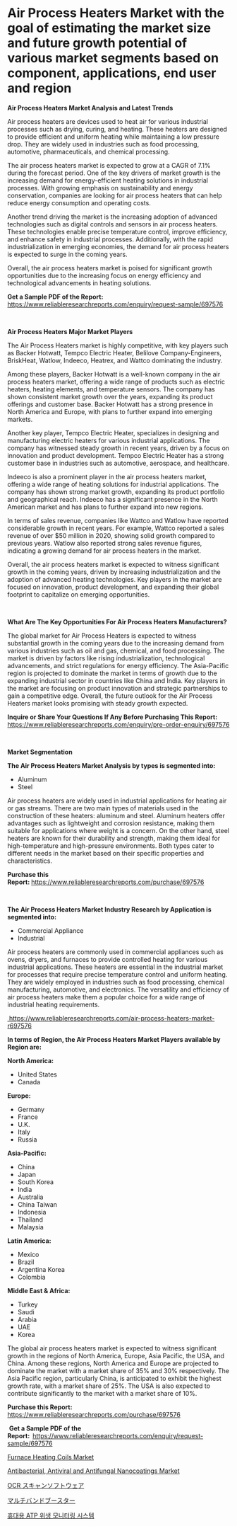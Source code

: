 <p><h1>Air Process Heaters Market with the goal of estimating the market size and future growth potential of various market segments based on component, applications, end user and region</h1></p><p><strong>Air Process Heaters Market Analysis and Latest Trends</strong></p>
<p><p>Air process heaters are devices used to heat air for various industrial processes such as drying, curing, and heating. These heaters are designed to provide efficient and uniform heating while maintaining a low pressure drop. They are widely used in industries such as food processing, automotive, pharmaceuticals, and chemical processing.</p><p>The air process heaters market is expected to grow at a CAGR of 7.1% during the forecast period. One of the key drivers of market growth is the increasing demand for energy-efficient heating solutions in industrial processes. With growing emphasis on sustainability and energy conservation, companies are looking for air process heaters that can help reduce energy consumption and operating costs.</p><p>Another trend driving the market is the increasing adoption of advanced technologies such as digital controls and sensors in air process heaters. These technologies enable precise temperature control, improve efficiency, and enhance safety in industrial processes. Additionally, with the rapid industrialization in emerging economies, the demand for air process heaters is expected to surge in the coming years.</p><p>Overall, the air process heaters market is poised for significant growth opportunities due to the increasing focus on energy efficiency and technological advancements in heating solutions.</p></p>
<p><strong>Get a Sample PDF of the Report:&nbsp;</strong> <a href="https://www.reliableresearchreports.com/enquiry/request-sample/697576">https://www.reliableresearchreports.com/enquiry/request-sample/697576</a></p>
<p>&nbsp;</p>
<p><strong>Air Process Heaters Major Market Players</strong></p>
<p><p>The Air Process Heaters market is highly competitive, with key players such as Backer Hotwatt, Tempco Electric Heater, Belilove Company-Engineers, BriskHeat, Watlow, Indeeco, Heatrex, and Wattco dominating the industry. </p><p>Among these players, Backer Hotwatt is a well-known company in the air process heaters market, offering a wide range of products such as electric heaters, heating elements, and temperature sensors. The company has shown consistent market growth over the years, expanding its product offerings and customer base. Backer Hotwatt has a strong presence in North America and Europe, with plans to further expand into emerging markets.</p><p>Another key player, Tempco Electric Heater, specializes in designing and manufacturing electric heaters for various industrial applications. The company has witnessed steady growth in recent years, driven by a focus on innovation and product development. Tempco Electric Heater has a strong customer base in industries such as automotive, aerospace, and healthcare.</p><p>Indeeco is also a prominent player in the air process heaters market, offering a wide range of heating solutions for industrial applications. The company has shown strong market growth, expanding its product portfolio and geographical reach. Indeeco has a significant presence in the North American market and has plans to further expand into new regions.</p><p>In terms of sales revenue, companies like Wattco and Watlow have reported considerable growth in recent years. For example, Wattco reported a sales revenue of over $50 million in 2020, showing solid growth compared to previous years. Watlow also reported strong sales revenue figures, indicating a growing demand for air process heaters in the market.</p><p>Overall, the air process heaters market is expected to witness significant growth in the coming years, driven by increasing industrialization and the adoption of advanced heating technologies. Key players in the market are focused on innovation, product development, and expanding their global footprint to capitalize on emerging opportunities.</p></p>
<p>&nbsp;</p>
<p><strong>What Are The Key Opportunities For Air Process Heaters Manufacturers?</strong></p>
<p><p>The global market for Air Process Heaters is expected to witness substantial growth in the coming years due to the increasing demand from various industries such as oil and gas, chemical, and food processing. The market is driven by factors like rising industrialization, technological advancements, and strict regulations for energy efficiency. The Asia-Pacific region is projected to dominate the market in terms of growth due to the expanding industrial sector in countries like China and India. Key players in the market are focusing on product innovation and strategic partnerships to gain a competitive edge. Overall, the future outlook for the Air Process Heaters market looks promising with steady growth expected.</p></p>
<p><strong>Inquire or Share Your Questions If Any Before Purchasing This Report:</strong> <a href="https://www.reliableresearchreports.com/enquiry/pre-order-enquiry/697576">https://www.reliableresearchreports.com/enquiry/pre-order-enquiry/697576</a></p>
<p>&nbsp;</p>
<p><strong>Market Segmentation</strong></p>
<p><strong>The Air Process Heaters Market Analysis by types is segmented into:</strong></p>
<p><ul><li>Aluminum</li><li>Steel</li></ul></p>
<p><p>Air process heaters are widely used in industrial applications for heating air or gas streams. There are two main types of materials used in the construction of these heaters: aluminum and steel. Aluminum heaters offer advantages such as lightweight and corrosion resistance, making them suitable for applications where weight is a concern. On the other hand, steel heaters are known for their durability and strength, making them ideal for high-temperature and high-pressure environments. Both types cater to different needs in the market based on their specific properties and characteristics.</p></p>
<p><strong>Purchase this Report:&nbsp;</strong><a href="https://www.reliableresearchreports.com/purchase/697576">https://www.reliableresearchreports.com/purchase/697576</a></p>
<p>&nbsp;</p>
<p><strong>The Air Process Heaters Market Industry Research by Application is segmented into:</strong></p>
<p><ul><li>Commercial Appliance</li><li>Industrial</li></ul></p>
<p><p>Air process heaters are commonly used in commercial appliances such as ovens, dryers, and furnaces to provide controlled heating for various industrial applications. These heaters are essential in the industrial market for processes that require precise temperature control and uniform heating. They are widely employed in industries such as food processing, chemical manufacturing, automotive, and electronics. The versatility and efficiency of air process heaters make them a popular choice for a wide range of industrial heating requirements.</p></p>
<p><a href="https://www.reliableresearchreports.com/air-process-heaters-market-r697576">&nbsp;https://www.reliableresearchreports.com/air-process-heaters-market-r697576</a></p>
<p><strong>In terms of Region, the Air Process Heaters Market Players available by Region are:</strong></p>
<p>
    <p> <strong> North America: </strong>
        <ul>
            <li>United States</li>
            <li>Canada</li>
        </ul>
        </p> 
    <p> <strong> Europe: </strong>
        <ul>
            <li>Germany</li>
            <li>France</li>
            <li>U.K.</li>
            <li>Italy</li>
            <li>Russia</li>
        </ul>
        </p> 
    <p> <strong> Asia-Pacific: </strong>
        <ul>
            <li>China</li>
            <li>Japan</li>
            <li>South Korea</li>
            <li>India</li>
            <li>Australia</li>
            <li>China Taiwan</li>
            <li>Indonesia</li>
            <li>Thailand</li>
            <li>Malaysia</li>
        </ul>
        </p> 
    <p> <strong> Latin America: </strong>
        <ul>
            <li>Mexico</li>
            <li>Brazil</li>
            <li>Argentina Korea</li>
            <li>Colombia</li>
        </ul>
        </p> 
    <p> <strong> Middle East & Africa: </strong>
        <ul>
            <li>Turkey</li>
            <li>Saudi</li>
            <li>Arabia</li>
            <li>UAE</li>
            <li>Korea</li>
        </ul>
    </p>
    </p>
<p><p>The global air process heaters market is expected to witness significant growth in the regions of North America, Europe, Asia Pacific, the USA, and China. Among these regions, North America and Europe are projected to dominate the market with a market share of 35% and 30% respectively. The Asia Pacific region, particularly China, is anticipated to exhibit the highest growth rate, with a market share of 25%. The USA is also expected to contribute significantly to the market with a market share of 10%.</p></p>
<p><strong>Purchase this Report: </strong><a href="https://www.reliableresearchreports.com/purchase/697576">https://www.reliableresearchreports.com/purchase/697576</a></p>
<p>&nbsp;<strong>Get a Sample PDF of the Report:&nbsp;&nbsp;</strong><a href="https://www.reliableresearchreports.com/enquiry/request-sample/697576">https://www.reliableresearchreports.com/enquiry/request-sample/697576</a></p>
<p><strong></strong></p>
<p><p><a href="https://github.com/bobicer/Market-Research-Report-List-2/blob/main/furnace-heating-coils-market.md">Furnace Heating Coils Market</a></p><p><a href="https://issuu.com/reportprime-2/docs/antibacterial-antiviral-and-antifungal-nanocoating">Antibacterial, Antiviral and Antifungal Nanocoatings Market</a></p><p><a href="https://github.com/bevdtkn4419963/Market-Research-Report-List-1/blob/main/905150328446.md">OCR スキャンソフトウェア</a></p><p><a href="https://github.com/MosesSpinka1914/Market-Research-Report-List-1/blob/main/406444828447.md">マルチバンドブースター</a></p><p><a href="https://github.com/JonHarrtis67676y/Market-Research-Report-List-1/blob/main/309396125893.md">휴대용 ATP 위생 모니터링 시스템</a></p></p>